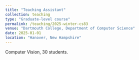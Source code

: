 ```yaml
---
title: "Teaching Assistant"
collection: teaching
type: "Graduate-level course"
permalink: /teaching/2025-winter-cs83
venue: "Dartmouth College, Department of Computer Science"
date: 2025-01-01
location: "Hanover, New Hampshire"
---
```


Computer Vision, 30 students.